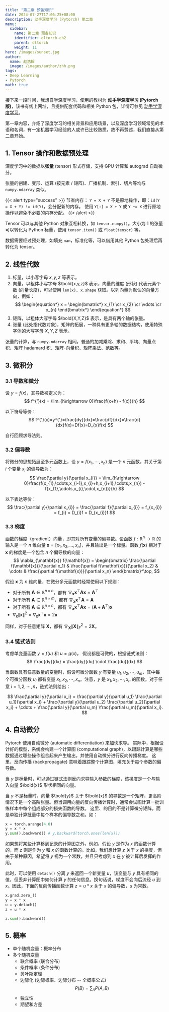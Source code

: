 ```yaml
---
title: "第二章 预备知识"
date: 2024-07-27T17:06:25+08:00
description: 动手深度学习 (Pytorch) 第二章
menu:
  sidebar:
    name: 第二章 预备知识
    identifier: dltorch-ch2
    parent: dltorch
    weight: 11
hero: /images/sunset.jpg
author:
  name: 赵浩翰
  image: /images/author/zhh.png
tags:
- Deep Learning
- Pytorch
math: true
---
```


接下来一段时间，我想自学深度学习，使用的教材为 **动手学深度学习 (Pytorch 版)**，该书有线上网址，且提供配套代码和相关 Python 包，详情可参见 [动手学深度学习](https://zh.d2l.ai/)。

第一章内容，介绍了深度学习的相关背景和应用场景，以及深度学习领域常见的术语和名词，有一定机器学习经验的人或许已比较熟悉，故不再赘述，我们直接从第二章开始。

## 1. Tensor 操作和数据预处理
深度学习中的数据以**张量** (tensor) 形式存储，支持 GPU 计算和 autograd 自动微分。

张量的创建、变形、运算 (按元素 / 矩阵)、广播机制、索引、切片等均与 `numpy.ndarray` 类似。

{{< alert type="success" >}}
节省内存：
`Y = X + Y` 不是原地操作，即：`id(Y = X + Y) != id(Y)`，会分配新的内存。
使用 `Y[:] = X + Y` 或 `Y += X` 进行原地操作以避免不必要的内存分配。
{{< /alert >}}

Tensor 可以与其他 Python 对象互相转换，如 `tensor.numpy()`。大小为 1 的张量可以转化为 Python 标量，使用 `tensor.item()` 或 `float(tensor)` 等。

数据需要经过预处理，如填充 `nan`，标准化等，可以借用其他 Python 包处理后再转化为 tensor。

## 2. 线性代数
1. 标量，以小写字母 $x,y,z$ 等表示。
2. 向量，以粗体小写字母 $\bold{x,y,z}$ 表示，向量的维度 (形状) 代表元素个数 (向量长度)，可以使用 `len(x), x.shape` 获取。以列向量为默认的向量方向，例如：
$$
\begin{equation*}
    x = \begin{bmatrix*}
        x_{1} \cr
        x_{2} \cr
        \vdots \cr
        x_{n}
    \end{bmatrix*}
\end{equation*}
$$
3. 矩阵，以粗体大写字母 $\bold{X,Y,Z}$ 表示，是具有两个轴的张量。
4. 张量 (此处指代数对象)，矩阵的拓展，一种具有更多轴的数据结构，使用特殊字体的大写字母 $X, Y, Z$ 表示。

张量的计算，与 `numpy.ndarray` 相同，普通的加减乘除、求和、平均、向量点积、矩阵 hadamard 积、矩阵-向量积、矩阵乘法、范数等。

## 3. 微积分
### 3.1 导数和微分
设 $y=f(x)$，其导数被定义为：
$$
f^{'}(x) = \lim_{h\rightarrow 0}\frac{f(x+h) - f(x)}{h}
$$

以下符号等价：
$$
f^{'}(x)=y^{'}=\frac{dy}{dx}=\frac{df}{dx}=\frac{d}{dx}f(x)=Df(x)=D_{x}f(x)
$$

自行回顾求导法则。

### 3.2 偏导数
将微分的思想拓展至多元函数上，设 $y=f(x_{1},\cdots,x_{n})$ 是一个 $n$ 元函数，其关于第 $i$ 个变量 $x_{i}$ 的偏导数为：
$$
\frac{\partial y}{\partial x_{i}} = \lim_{h\rightarrow 0}\frac{f(x_{1},\cdots,x_{i-1},x_{i}+h,x_{i+1},\cdots,x_{n}) - f(x_{1},\cdots,x_{i},\cdot,x_{n})}{h}
$$

以下表达等价：
$$
\frac{\partial y}{\partial x_{i}} = \frac{\partial f}{\partial x_{i}} = f_{x_{i}} = f_{i} = D_{i}f = D_{x_{i}}f
$$

### 3.3 梯度
函数的梯度（gradient）向量，即其对所有变量的偏导数。设函数 $f: \mathbb{R}^n \to \mathbb{R}$ 的输入是一个 $n$ 维向量 $\mathbf{x} = [x_1, x_2, \ldots, x_n]$，并且输出是一个标量。函数 $f(\mathbf{x})$ 相对于 $\mathbf{x}$ 的梯度是一个包含 $n$ 个偏导数的向量：
$$
\nabla_{\mathbf{x}} f(\mathbf{x}) = \begin{bmatrix}
\frac{\partial f(\mathbf{x})}{\partial x_1} & \frac{\partial f(\mathbf{x})}{\partial x_2} & \cdots & \frac{\partial f(\mathbf{x})}{\partial x_n}
\end{bmatrix}^\top,
$$

假设 $\mathbf{x}$ 为 $n$ 维向量，在微分多元函数时经常使用以下规则：
- 对于所有 $\mathbf{A} \in \mathbb{R}^{n \times n}$，都有 $\nabla_{\mathbf{x}} \mathbf{x}^\top \mathbf{A} \mathbf{x} = \mathbf{A}^\top$
- 对于所有 $\mathbf{A} \in \mathbb{R}^{n \times m}$，都有 $\nabla_{\mathbf{x}} \mathbf{x}^\top \mathbf{A} = \mathbf{A}$
- 对于所有 $\mathbf{A} \in \mathbb{R}^{n \times n}$，都有 $\nabla_{\mathbf{x}} \mathbf{x}^\top \mathbf{A} \mathbf{x} = (\mathbf{A} + \mathbf{A}^\top) \mathbf{x}$
- $\nabla_{\mathbf{x}} \|\mathbf{x}\|^2 = \nabla_{\mathbf{x}} \mathbf{x}^\top \mathbf{x} = 2 \mathbf{x}$

同样，对于任意矩阵 $\mathbf{X}$，都有 $\nabla_{\mathbf{X}} \|\mathbf{X}\|_F^2 = 2 \mathbf{X}$。

### 3.4 链式法则
考虑单变量函数 $y = f(u)$ 和 $u = g(x)$， 假设都是可微的，根据链式法则：
$$
\frac{dy}{dx} = \frac{dy}{du} \cdot \frac{du}{dx}
$$

当函数具有任意数量的变量时，假设可微分函数 $y$ 有变量 $u_1, u_2, \cdots, u_m$，其中每个可微分函数 $u_i$ 都有变量 $x_1, x_2, \cdots, x_n$。注意，$y$ 是 $x_1, x_2, \cdots, x_n$ 的函数。对于任意 $i = 1, 2, \cdots, n$，链式法则给出：

$$
\frac{\partial y}{\partial x_i} = \frac{\partial y}{\partial u_1} \frac{\partial u_1}{\partial x_i} + \frac{\partial y}{\partial u_2} \frac{\partial u_2}{\partial x_i} + \cdots + \frac{\partial y}{\partial u_m} \frac{\partial u_m}{\partial x_i}.
$$

## 4. 自动微分
Pytorch 使用自动微分 (automatic differentiation) 来加快求导。 实际中，根据设计好的模型，系统会构建一个计算图 (computational graph)，以跟踪计算是哪些数据通过哪些操作组合起来产生输出，并使用自动微分进行反向传播梯度。 这里，反向传播 (backpropagate) 意味着跟踪整个计算图，填充关于每个参数的偏导数。

当 $y$ 是标量时，可以通过链式法则反向求导输入参数的梯度，该梯度是一个与输入向量 $\bold{x}$ 形状相同的向量。

当 $y$ 不是标量时，向量 $\bold{y}$ 关于 $\bold{x}$ 的导数是一个矩阵，更高阶情况下是一个高阶张量。但当调用向量的反向传播计算时，通常会试图计算一批训练样本中每个组成部分的损失函数的导数。 这里、的目的不是计算微分矩阵，而是单独计算批量中每个样本的偏导数之和。如：
```python
x = torch.arange(4.0)
y = x * x
y.sum().backward() # y.backward(torch.ones(len(x)))
```

如果想将某些计算移到记录的计算图之外，例如，假设 $y$ 是作为 $x$ 的函数计算的，而 $z$ 则是作为 $y$ 和 $x$ 的函数计算的。比如，我们想计算 $z$ 关于 $x$ 的梯度，但由于某种原因，希望将 $y$ 视为一个常数，并且只考虑到 $x$ 在 $y$ 被计算后发挥的作用。

此时，可以使用 `detach()` 分离 $y$ 来返回一个新变量 $u$，该变量与 $y$ 具有相同的值，但丢弃计算图中如何计算 $y$ 的任何信息。换句话说，梯度不会向后流经 $u$ 到 $x$。因此，下面的反向传播函数计算 $z=u*x$ 关于 $x$ 的偏导数，$u$ 为常数。
```python
x.grad.zero_()
y = x * x
u = y.detach()
z = u * x

z.sum().backward()
```

## 5. 概率
* 单个随机变量：概率分布
* 多个随机变量
  * 联合概率 (联合分布)
  * 条件概率 (条件分布)
  * 贝叶斯定理
  * 边际化 (边际概率、边际分布 -- 全概率公式) $$P(B)=\sum_{A}P(A,B)$$
  * 独立性
  * 期望和方差